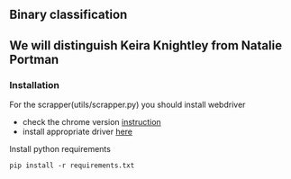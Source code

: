 ## Binary classification
## We will distinguish Keira Knightley from Natalie Portman

### Installation

For the scrapper(utils/scrapper.py) you should install webdriver
- check the chrome version [instruction](https://www.businessinsider.com/what-version-of-google-chrome-do-i-have)
- install appropriate driver [here](https://sites.google.com/a/chromium.org/chromedriver/downloads)

Install python requirements

``` pip install -r requirements.txt ```
